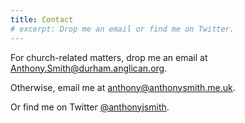 ```yaml
---
title: Contact
# excerpt: Drop me an email or find me on Twitter.
---
```

For church-related matters, drop me an email at [Anthony.Smith@durham.anglican.org](mailto:Anthony.Smith@durham.anglican.org).

Otherwise, email me at [anthony@anthonysmith.me.uk](mailto:anthony@anthonysmith.me.uk).

Or find me on Twitter [@anthonyjsmith](https://twitter.com/anthonyjsmith).
